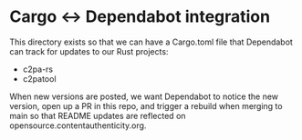 # Cargo <-> Dependabot integration

This directory exists so that we can have a Cargo.toml file that Dependabot can track for updates to our Rust projects:

- c2pa-rs
- c2patool

When new versions are posted, we want Dependabot to notice the new version, open up a PR in this repo, and trigger
a rebuild when merging to main so that README updates are reflected on opensource.contentauthenticity.org.
